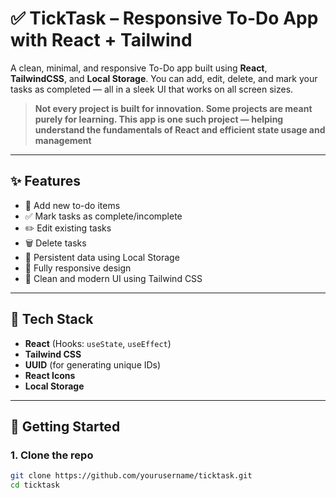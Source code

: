 # ✅ TickTask – Responsive To-Do App with React + Tailwind

A clean, minimal, and responsive To-Do app built using **React**, **TailwindCSS**, and **Local Storage**. You can add, edit, delete, and mark your tasks as completed — all in a sleek UI that works on all screen sizes.

> **Not every project is built for innovation. Some projects are meant purely for learning. This app is one such project — helping understand the fundamentals of React and efficient state usage and management**

---

## ✨ Features

- 📝 Add new to-do items
- ✅ Mark tasks as complete/incomplete
- ✏️ Edit existing tasks
- 🗑️ Delete tasks
- 💾 Persistent data using Local Storage
- 📱 Fully responsive design
- 🎨 Clean and modern UI using Tailwind CSS

---

## 🔧 Tech Stack

- **React** (Hooks: `useState`, `useEffect`)
- **Tailwind CSS**
- **UUID** (for generating unique IDs)
- **React Icons**
- **Local Storage**

---

## 🚀 Getting Started

### 1. Clone the repo
```bash
git clone https://github.com/yourusername/ticktask.git
cd ticktask
